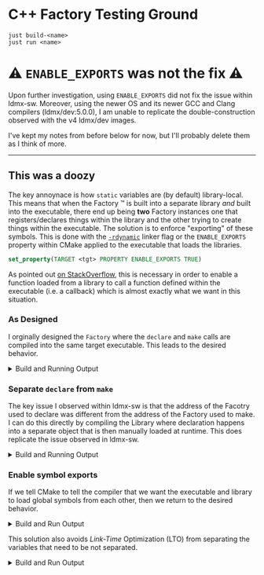 # C++ Factory Testing Ground

```
just build-<name>
just run <name>
```

# :warning: `ENABLE_EXPORTS` was not the fix :warning:

Upon further investigation, using `ENABLE_EXPORTS` did not fix the issue within ldmx-sw.
Moreover, using the newer OS and its newer GCC and Clang compilers (ldmx/dev:5.0.0), I am unable to replicate
the double-construction observed with the v4 ldmx/dev images.

I've kept my notes from before below for now, but I'll probably delete them as I think of more.

---

## This was a doozy
The key annoynace is how `static` variables are (by default) library-local.
This means that when the Factory :tm: is built into a separate library
_and_ built into the executable, there end up being **two** Factory instances
one that registers/declares things within the library and the other trying
to create things within the executable.
The solution is to enforce "exporting" of these symbols.
This is done with the
[`-rdynamic`](https://gcc.gnu.org/onlinedocs/gcc/Link-Options.html#index-rdynamic)
linker flag or the `ENABLE_EXPORTS` property within CMake applied to the executable
that loads the libraries.
```cmake
set_property(TARGET <tgt> PROPERTY ENABLE_EXPORTS TRUE)
```
As pointed out [on StackOverflow](https://stackoverflow.com/a/60768340),
this is necessary in order to enable a function loaded from a library to
call a function defined within the executable (i.e. a callback) which is
almost exactly what we want in this situation.


### As Designed
I orginally designed the `Factory` where the `declare` and `make` calls
are compiled into the same target executable.
This leads to the desired behavior.

<details>

  <summary>Build and Running Output</summary>

```
tom@appa:~/code/ldmx/1465-lto$ just build 0-as-designed -DSEPARATE_LIB=OFF
denv cmake -B build/0-as-designed -S . -DSEPARATE_LIB=OFF
-- The CXX compiler identification is GNU 11.4.0
-- Detecting CXX compiler ABI info
-- Detecting CXX compiler ABI info - done
-- Check for working CXX compiler: /usr/bin/c++ - skipped
-- Detecting CXX compile features
-- Detecting CXX compile features - done
-- Configuring done
-- Generating done
-- Build files have been written to: /home/tom/code/ldmx/1465-lto/build/0-as-designed
denv cmake --build build/0-as-designed
[ 20%] Building CXX object CMakeFiles/fave-things.dir/fave_things.cpp.o
[ 40%] Building CXX object CMakeFiles/fave-things.dir/Book.cpp.o
[ 60%] Building CXX object CMakeFiles/fave-things.dir/Album.cpp.o
[ 80%] Building CXX object CMakeFiles/fave-things.dir/Podcast.cpp.o
[100%] Linking CXX executable fave-things
[100%] Built target fave-things
tom@appa:~/code/ldmx/1465-lto$ just run 0-as-designed
denv cmake -B build/0-as-designed -S . 
-- Configuring done
-- Generating done
-- Build files have been written to: /home/tom/code/ldmx/1465-lto/build/0-as-designed
denv cmake --build build/0-as-designed
Consolidate compiler generated dependencies of target fave-things
[100%] Built target fave-things
denv build/0-as-designed/fave-things build/0-as-designed/libLibrary.so Book
Factory(0x559d6384e2c0)
Factory(0x559d6384e2c0): declare Book
Factory(0x559d6384e2c0): declare Album
Factory(0x559d6384e2c0): declare Podcast
From executable: library compiled into executable
Factory(0x559d6384e2c0): make Book
Poverty, By America
~Factory(0x559d6384e2c0)
```

</details>

### Separate `declare` from `make`
The key issue I observed within ldmx-sw is that the address of the Facotry used to declare
was different from the address of the Factory used to make.
I can do this directly by compiling the Library where declaration happens into a separate
object that is then manually loaded at runtime.
This does replicate the issue observed in ldmx-sw.

<details>

  <summary>Build and Running Output</summary>

```
tom@appa:~/code/ldmx/1465-lto$ just build 1-sep-make
denv cmake -B build/1-sep-make -S . 
-- The CXX compiler identification is GNU 11.4.0
-- Detecting CXX compiler ABI info
-- Detecting CXX compiler ABI info - done
-- Check for working CXX compiler: /usr/bin/c++ - skipped
-- Detecting CXX compile features
-- Detecting CXX compile features - done
-- Configuring done
-- Generating done
-- Build files have been written to: /home/tom/code/ldmx/1465-lto/build/1-sep-make
denv cmake --build build/1-sep-make
[ 16%] Building CXX object CMakeFiles/Library.dir/Book.cpp.o
[ 33%] Building CXX object CMakeFiles/Library.dir/Album.cpp.o
[ 50%] Building CXX object CMakeFiles/Library.dir/Podcast.cpp.o
[ 66%] Linking CXX shared library libLibrary.so
[ 66%] Built target Library
[ 83%] Building CXX object CMakeFiles/fave-things.dir/fave_things.cpp.o
[100%] Linking CXX executable fave-things
[100%] Built target fave-things
tom@appa:~/code/ldmx/1465-lto$ just run 1-sep-make
denv cmake -B build/1-sep-make -S . 
-- Configuring done
-- Generating done
-- Build files have been written to: /home/tom/code/ldmx/1465-lto/build/1-sep-make
denv cmake --build build/1-sep-make
Consolidate compiler generated dependencies of target Library
[ 66%] Built target Library
Consolidate compiler generated dependencies of target fave-things
[100%] Built target fave-things
denv build/1-sep-make/fave-things build/1-sep-make/libLibrary.so Book
From executable: Factory(0x55833d9262c0)
manually loading library
Factory(0x7f4bd6d3a9e0)
Factory(0x7f4bd6d3a9e0): declare Book
Factory(0x7f4bd6d3a9e0): declare Album
Factory(0x7f4bd6d3a9e0): declare Podcast
done loading library
Factory(0x55833d9262c0): make Book
ERROR: An object named Book has not been declared.
~Factory(0x7f4bd6d3a9e0)
~Factory(0x55833d9262c0)
```

</details>


### Enable symbol exports
If we tell CMake to tell the compiler that we want the executable and library
to load global symbols from each other, then we return to the desired behavior.

<details>

<summary>Build and Run Output</summary>

```
tom@appa:~/code/ldmx/1465-lto$ just build 2-sep-make-with-export -DENABLE_SYMB_EXPORTS=ON
denv cmake -B build/2-sep-make-with-export -S . -DENABLE_SYMB_EXPORTS=ON
-- The CXX compiler identification is GNU 11.4.0
-- Detecting CXX compiler ABI info
-- Detecting CXX compiler ABI info - done
-- Check for working CXX compiler: /usr/bin/c++ - skipped
-- Detecting CXX compile features
-- Detecting CXX compile features - done
-- Configuring done
-- Generating done
-- Build files have been written to: /home/tom/code/ldmx/1465-lto/build/2-sep-make-with-export
denv cmake --build build/2-sep-make-with-export
[ 16%] Building CXX object CMakeFiles/Library.dir/Book.cpp.o
[ 33%] Building CXX object CMakeFiles/Library.dir/Album.cpp.o
[ 50%] Building CXX object CMakeFiles/Library.dir/Podcast.cpp.o
[ 66%] Linking CXX shared library libLibrary.so
[ 66%] Built target Library
[ 83%] Building CXX object CMakeFiles/fave-things.dir/fave_things.cpp.o
[100%] Linking CXX executable fave-things
[100%] Built target fave-things
tom@appa:~/code/ldmx/1465-lto$ just run 2-sep-make-with-export
denv cmake -B build/2-sep-make-with-export -S . 
-- Configuring done
-- Generating done
-- Build files have been written to: /home/tom/code/ldmx/1465-lto/build/2-sep-make-with-export
denv cmake --build build/2-sep-make-with-export
Consolidate compiler generated dependencies of target Library
[ 66%] Built target Library
Consolidate compiler generated dependencies of target fave-things
[100%] Built target fave-things
denv build/2-sep-make-with-export/fave-things build/2-sep-make-with-export/libLibrary.so Book
From executable: Factory(0x55e13651d2c0)
manually loading library
Factory(0x55e13651d2c0): declare Book
Factory(0x55e13651d2c0): declare Album
Factory(0x55e13651d2c0): declare Podcast
done loading library
Factory(0x55e13651d2c0): make Book
Poverty, By America
~Factory(0x55e13651d2c0)
```

</details>

This solution also avoids _Link-Time_ Optimization (LTO) from separating
the variables that need to be not separated.

<details>
<summary>Build and Run Output</summary>

```
tom@appa:~/code/ldmx/1465-lto$ just build 3-sep-make-with-export-and-lto -DENABLE_SYMB_EXPORTS=ON -DENABLE_LTO=ON                                                                           
denv cmake -B build/3-sep-make-with-export-and-lto -S . -DENABLE_SYMB_EXPORTS=ON -DENABLE_LTO=ON
-- The CXX compiler identification is GNU 11.4.0
-- Detecting CXX compiler ABI info
-- Detecting CXX compiler ABI info - done
-- Check for working CXX compiler: /usr/bin/c++ - skipped
-- Detecting CXX compile features
-- Detecting CXX compile features - done
-- Configuring done
-- Generating done
-- Build files have been written to: /home/tom/code/ldmx/1465-lto/build/3-sep-make-with-export-and-lto
denv cmake --build build/3-sep-make-with-export-and-lto
[ 16%] Building CXX object CMakeFiles/Library.dir/Book.cpp.o
[ 33%] Building CXX object CMakeFiles/Library.dir/Album.cpp.o
[ 50%] Building CXX object CMakeFiles/Library.dir/Podcast.cpp.o
[ 66%] Linking CXX shared library libLibrary.so
[ 66%] Built target Library
[ 83%] Building CXX object CMakeFiles/fave-things.dir/fave_things.cpp.o
[100%] Linking CXX executable fave-things
[100%] Built target fave-things
tom@appa:~/code/ldmx/1465-lto$ just run 3-sep-make-with-export-and-lto
denv cmake -B build/3-sep-make-with-export-and-lto -S . 
-- Configuring done
-- Generating done
-- Build files have been written to: /home/tom/code/ldmx/1465-lto/build/3-sep-make-with-export-and-lto
denv cmake --build build/3-sep-make-with-export-and-lto
Consolidate compiler generated dependencies of target Library
[ 66%] Built target Library
Consolidate compiler generated dependencies of target fave-things
[100%] Built target fave-things
denv build/3-sep-make-with-export-and-lto/fave-things build/3-sep-make-with-export-and-lto/libLibrary.so Book
From executable: Factory(0x5605ba4e8060)
manually loading library
Factory(0x5605ba4e8060): declare Podcast
Factory(0x5605ba4e8060): declare Album
Factory(0x5605ba4e8060): declare Book
done loading library
Factory(0x5605ba4e8060): make Book
Poverty, By America
~Factory(0x5605ba4e8060)
```

</details>
